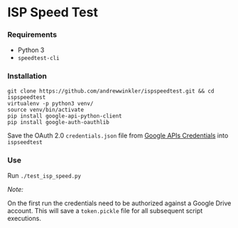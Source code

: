 # ISP Speed Test

### **Requirements**

- Python 3
- `speedtest-cli`

### **Installation**

```
git clone https://github.com/andrewwinkler/ispspeedtest.git && cd ispspeedtest
virtualenv -p python3 venv/
source venv/bin/activate
pip install google-api-python-client
pip install google-auth-oauthlib
```

Save the OAuth 2.0 `credentials.json` file from [Google APIs Credentials](https://console.developers.google.com/apis/credentials) into `ispseedtest`

### **Use**

Run `./test_isp_speed.py`

_Note:_

On the first run the credentials need to be authorized against a Google Drive account.
This will save a `token.pickle` file for all subsequent script executions.